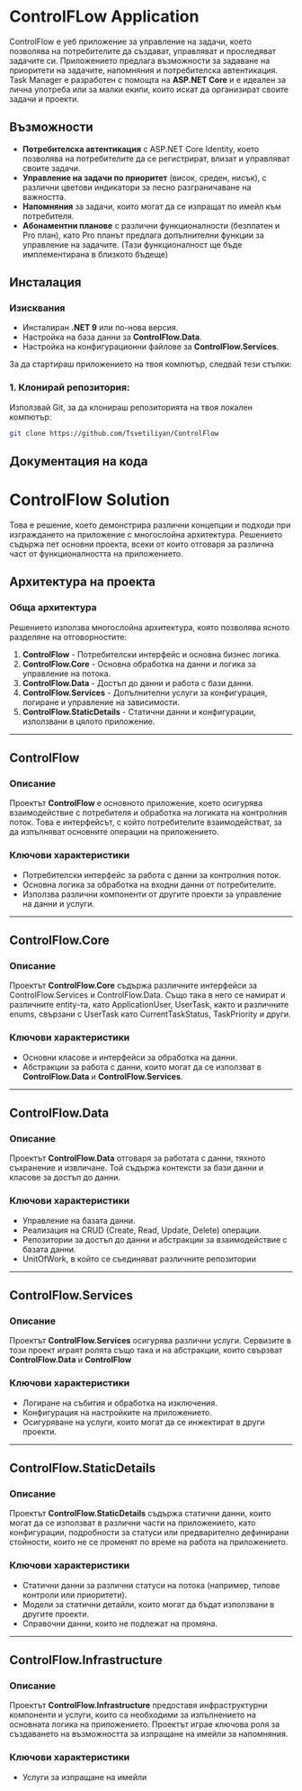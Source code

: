 # ControlFLow Application

ControlFlow е уеб приложение за управление на задачи, което позволява на потребителите да създават, управляват и проследяват задачите си. Приложението предлага възможности за задаване на приоритети на задачите, напомняния и потребителска автентикация. Task Manager е разработен с помощта на **ASP.NET Core** и е идеален за лична употреба или за малки екипи, които искат да организират своите задачи и проекти.

## Възможности

- **Потребителска автентикация** с ASP.NET Core Identity, което позволява на потребителите да се регистрират, влизат и управляват своите задачи.
- **Управление на задачи по приоритет** (висок, среден, нисък), с различни цветови индикатори за лесно разграничаване на важността.
- **Напомняния** за задачи, които могат да се изпращат по имейл към потребителя.
- **Абонаментни планове** с различни функционалности (безплатен и Pro план), като Pro планът предлага допълнителни функции за управление на задачите. (Тази функционалност ще бъде имплементирана в близкото бъдеще)
## Инсталация

### Изисквания
- Инсталиран **.NET 9** или по-нова версия.
- Настройка на база данни за **ControlFlow.Data**.
- Настройка на конфигурационни файлове за **ControlFlow.Services**.

За да стартираш приложението на твоя компютър, следвай тези стъпки:

### 1. Клонирай репозитория:

Използвай Git, за да клонираш репозиторията на твоя локален компютър:

```bash
git clone https://github.com/Tsvetiliyan/ControlFlow

```
## Документация на кода

# ControlFlow Solution

Това е решение, което демонстрира различни концепции и подходи при изграждането на приложение с многослойна архитектура. Решението съдържа пет основни проекта, всеки от които отговаря за различна част от функционалността на приложението.


## Архитектура на проекта

### Обща архитектура
Решението използва многослойна архитектура, която позволява ясното разделяне на отговорностите:
1. **ControlFlow** - Потребителски интерфейс и основна бизнес логика.
2. **ControlFlow.Core** - Основна обработка на данни и логика за управление на потока.
3. **ControlFlow.Data** - Достъп до данни и работа с бази данни.
4. **ControlFlow.Services** - Допълнителни услуги за конфигурация, логиране и управление на зависимости.
5. **ControlFlow.StaticDetails** - Статични данни и конфигурации, използвани в цялото приложение.

---

## ControlFlow
### Описание
Проектът **ControlFlow** е основното приложение, което осигурява взаимодействие с потребителя и обработка на логиката на контролния поток. Това е интерфейсът, с който потребителите взаимодействат, за да изпълняват основните операции на приложението.

### Ключови характеристики
- Потребителски интерфейс за работа с данни за контролния поток.
- Основна логика за обработка на входни данни от потребителите.
- Използва различни компоненти от другите проекти за управление на данни и услуги.

---

## ControlFlow.Core
### Описание
Проектът **ControlFlow.Core** съдържа различните интерфейси за ControlFlow.Services и ControlFlow.Data. Също така в него се намират и различните entity-та, като ApplicationUser, UserTask, както и различните enums, свързани с UserTask като CurrentTaskStatus, TaskPriority и други.

### Ключови характеристики
- Основни класове и интерфейси за обработка на данни.
- Абстракции за работа с данни, които могат да се използват в **ControlFlow.Data** и **ControlFlow.Services**.

---

## ControlFlow.Data
### Описание
Проектът **ControlFlow.Data** отговаря за работата с данни, тяхното съхранение и извличане. Той съдържа контексти за бази данни и класове за достъп до данни.

### Ключови характеристики
- Управление на базата данни.
- Реализация на CRUD (Create, Read, Update, Delete) операции.
- Репозитории за достъп до данни и абстракции за взаимодействие с базата данни.
- UnitOfWork, в който се съединяват различните репозитории

---

## ControlFlow.Services
### Описание
Проектът **ControlFlow.Services** осигурява различни услуги. Сервизите в този проект играят ролята също така и на абстракции, които свързват **ControlFlow.Data**
и **ControlFlow**
### Ключови характеристики
- Логиране на събития и обработка на изключения.
- Конфигурация на настройките на приложението.
- Осигуряване на услуги, които могат да се инжектират в други проекти.

---

## ControlFlow.StaticDetails
### Описание
Проектът **ControlFlow.StaticDetails** съдържа статични данни, които могат да се използват в различни части на приложението, като конфигурации, подробности за статуси или предварително дефинирани стойности, които не се променят по време на работа на приложението.

### Ключови характеристики
- Статични данни за различни статуси на потока (например, типове контроли или приоритети).
- Модели за статични детайли, които могат да бъдат използвани в другите проекти.
- Справочни данни, които не подлежат на промяна.

---

## ControlFlow.Infrastructure
### Описание
Проектът **ControlFlow.Infrastructure** предоставя инфраструктурни компоненти и услуги, които са необходими за изпълнението на основната логика на приложението. Проектът играе ключова роля за създаването на възможността за изпращане на имейли за напомняния.

### Ключови характеристики
- Услуги за изпращане на имейли


